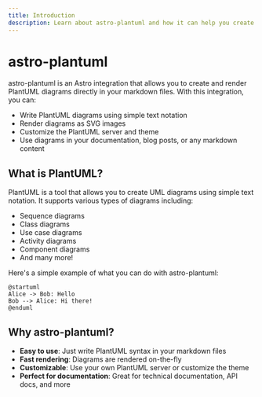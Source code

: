 ```yaml
---
title: Introduction
description: Learn about astro-plantuml and how it can help you create beautiful diagrams in your Astro site.
---
```


# astro-plantuml

astro-plantuml is an Astro integration that allows you to create and render PlantUML diagrams directly in your markdown files. With this integration, you can:

- Write PlantUML diagrams using simple text notation
- Render diagrams as SVG images
- Customize the PlantUML server and theme
- Use diagrams in your documentation, blog posts, or any markdown content

## What is PlantUML?

PlantUML is a tool that allows you to create UML diagrams using simple text notation. It supports various types of diagrams including:

- Sequence diagrams
- Class diagrams
- Use case diagrams
- Activity diagrams
- Component diagrams
- And many more!

Here's a simple example of what you can do with astro-plantuml:

```plantuml
@startuml
Alice -> Bob: Hello
Bob --> Alice: Hi there!
@enduml
```

## Why astro-plantuml?

- **Easy to use**: Just write PlantUML syntax in your markdown files
- **Fast rendering**: Diagrams are rendered on-the-fly
- **Customizable**: Use your own PlantUML server or customize the theme
- **Perfect for documentation**: Great for technical documentation, API docs, and more 